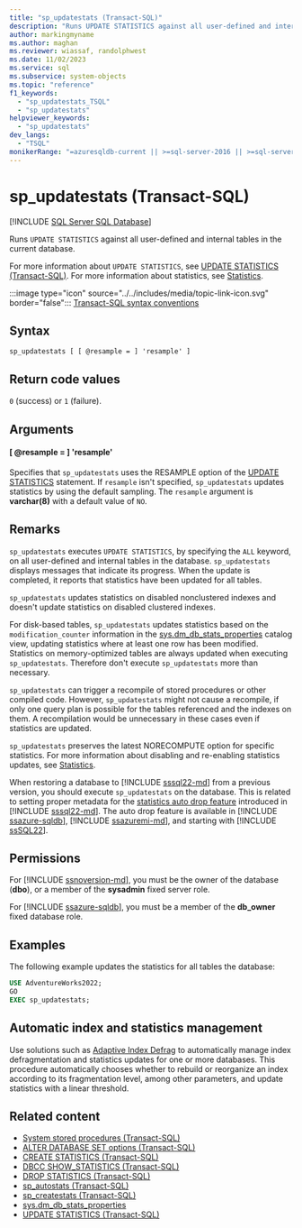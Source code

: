 ```yaml
---
title: "sp_updatestats (Transact-SQL)"
description: "Runs UPDATE STATISTICS against all user-defined and internal tables in the current database."
author: markingmyname
ms.author: maghan
ms.reviewer: wiassaf, randolphwest
ms.date: 11/02/2023
ms.service: sql
ms.subservice: system-objects
ms.topic: "reference"
f1_keywords:
  - "sp_updatestats_TSQL"
  - "sp_updatestats"
helpviewer_keywords:
  - "sp_updatestats"
dev_langs:
  - "TSQL"
monikerRange: "=azuresqldb-current || >=sql-server-2016 || >=sql-server-linux-2017 || =azuresqldb-mi-current"
---
```

# sp_updatestats (Transact-SQL)

[!INCLUDE [SQL Server SQL Database](../../includes/applies-to-version/sql-asdb.md)]

Runs `UPDATE STATISTICS` against all user-defined and internal tables in the current database.

For more information about `UPDATE STATISTICS`, see [UPDATE STATISTICS (Transact-SQL)](../../t-sql/statements/update-statistics-transact-sql.md). For more information about statistics, see [Statistics](../statistics/statistics.md).

:::image type="icon" source="../../includes/media/topic-link-icon.svg" border="false"::: [Transact-SQL syntax conventions](../../t-sql/language-elements/transact-sql-syntax-conventions-transact-sql.md)

## Syntax

```syntaxsql
sp_updatestats [ [ @resample = ] 'resample' ]
```

## Return code values

`0` (success) or `1` (failure).

## Arguments

#### [ @resample = ] 'resample'

Specifies that `sp_updatestats` uses the RESAMPLE option of the [UPDATE STATISTICS](../../t-sql/statements/update-statistics-transact-sql.md) statement. If `resample` isn't specified, `sp_updatestats` updates statistics by using the default sampling. The `resample` argument is **varchar(8)** with a default value of `NO`.

## Remarks

`sp_updatestats` executes `UPDATE STATISTICS`, by specifying the `ALL` keyword, on all user-defined and internal tables in the database. `sp_updatestats` displays messages that indicate its progress. When the update is completed, it reports that statistics have been updated for all tables.

`sp_updatestats` updates statistics on disabled nonclustered indexes and doesn't update statistics on disabled clustered indexes.

For disk-based tables, `sp_updatestats` updates statistics based on the `modification_counter` information in the [sys.dm_db_stats_properties](../system-dynamic-management-views/sys-dm-db-stats-properties-transact-sql.md) catalog view, updating statistics where at least one row has been modified. Statistics on memory-optimized tables are always updated when executing `sp_updatestats`. Therefore don't execute `sp_updatestats` more than necessary.

`sp_updatestats` can trigger a recompile of stored procedures or other compiled code. However, `sp_updatestats` might not cause a recompile, if only one query plan is possible for the tables referenced and the indexes on them. A recompilation would be unnecessary in these cases even if statistics are updated.

`sp_updatestats` preserves the latest NORECOMPUTE option for specific statistics. For more information about disabling and re-enabling statistics updates, see [Statistics](../statistics/statistics.md).

When restoring a database to [!INCLUDE [sssql22-md](../../includes/sssql22-md.md)] from a previous version, you should execute `sp_updatestats` on the database. This is related to setting proper metadata for the [statistics auto drop feature](../statistics/statistics.md#auto_drop-option) introduced in [!INCLUDE [sssql22-md](../../includes/sssql22-md.md)]. The auto drop feature is available in [!INCLUDE [ssazure-sqldb](../../includes/ssazure-sqldb.md)], [!INCLUDE [ssazuremi-md](../../includes/ssazuremi-md.md)], and starting with [!INCLUDE [ssSQL22](../../includes/sssql22-md.md)].

## Permissions

For [!INCLUDE [ssnoversion-md](../../includes/ssnoversion-md.md)], you must be the owner of the database (**dbo**), or a member of the **sysadmin** fixed server role.

For [!INCLUDE [ssazure-sqldb](../../includes/ssazure-sqldb.md)], you must be a member of the **db_owner** fixed database role.

## Examples

The following example updates the statistics for all tables the database:

```sql
USE AdventureWorks2022;
GO
EXEC sp_updatestats;
```

## Automatic index and statistics management

Use solutions such as [Adaptive Index Defrag](https://github.com/Microsoft/tigertoolbox/tree/master/AdaptiveIndexDefrag) to automatically manage index defragmentation and statistics updates for one or more databases. This procedure automatically chooses whether to rebuild or reorganize an index according to its fragmentation level, among other parameters, and update statistics with a linear threshold.

## Related content

- [System stored procedures (Transact-SQL)](system-stored-procedures-transact-sql.md)
- [ALTER DATABASE SET options (Transact-SQL)](../../t-sql/statements/alter-database-transact-sql-set-options.md)
- [CREATE STATISTICS (Transact-SQL)](../../t-sql/statements/create-statistics-transact-sql.md)
- [DBCC SHOW_STATISTICS (Transact-SQL)](../../t-sql/database-console-commands/dbcc-show-statistics-transact-sql.md)
- [DROP STATISTICS (Transact-SQL)](../../t-sql/statements/drop-statistics-transact-sql.md)
- [sp_autostats (Transact-SQL)](sp-autostats-transact-sql.md)
- [sp_createstats (Transact-SQL)](sp-createstats-transact-sql.md)
- [sys.dm_db_stats_properties](../system-dynamic-management-views/sys-dm-db-stats-properties-transact-sql.md)
- [UPDATE STATISTICS (Transact-SQL)](../../t-sql/statements/update-statistics-transact-sql.md)
